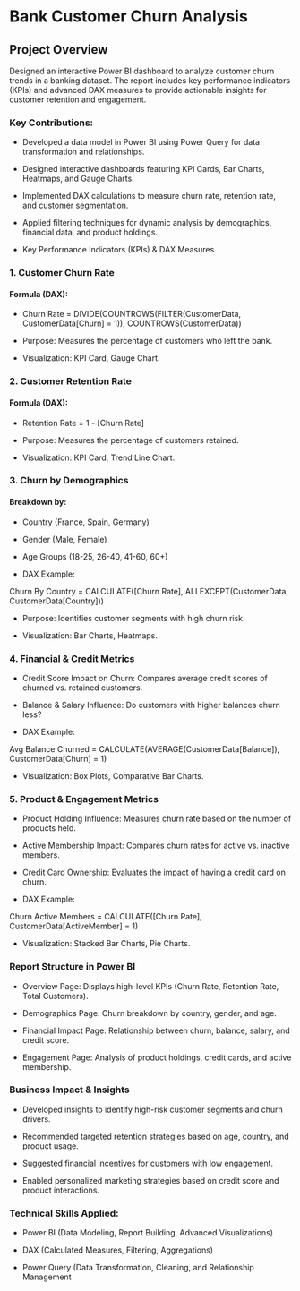 
# Bank Customer Churn Analysis

## Project Overview

Designed an interactive Power BI dashboard to analyze customer churn trends in a banking dataset. The report includes key performance indicators (KPIs) and advanced DAX measures to provide actionable insights for customer retention and engagement.

### Key Contributions:

- Developed a data model in Power BI using Power Query for data transformation and relationships.

- Designed interactive dashboards featuring KPI Cards, Bar Charts, Heatmaps, and Gauge Charts.

- Implemented DAX calculations to measure churn rate, retention rate, and customer segmentation.

- Applied filtering techniques for dynamic analysis by demographics, financial data, and product holdings.

- Key Performance Indicators (KPIs) & DAX Measures

### 1. Customer Churn Rate

#### Formula (DAX):

- Churn Rate = DIVIDE(COUNTROWS(FILTER(CustomerData, CustomerData[Churn] = 1)), COUNTROWS(CustomerData))

- Purpose: Measures the percentage of customers who left the bank.

- Visualization: KPI Card, Gauge Chart.

### 2. Customer Retention Rate

#### Formula (DAX):

- Retention Rate = 1 - [Churn Rate]

- Purpose: Measures the percentage of customers retained.

- Visualization: KPI Card, Trend Line Chart.

### 3. Churn by Demographics

#### Breakdown by:

- Country (France, Spain, Germany)

- Gender (Male, Female)

- Age Groups (18-25, 26-40, 41-60, 60+)

- DAX Example:

Churn By Country = CALCULATE([Churn Rate], ALLEXCEPT(CustomerData, CustomerData[Country]))

- Purpose: Identifies customer segments with high churn risk.

- Visualization: Bar Charts, Heatmaps.

### 4. Financial & Credit Metrics

- Credit Score Impact on Churn: Compares average credit scores of churned vs. retained customers.

- Balance & Salary Influence: Do customers with higher balances churn less?

- DAX Example:

Avg Balance Churned = CALCULATE(AVERAGE(CustomerData[Balance]), CustomerData[Churn] = 1)

- Visualization: Box Plots, Comparative Bar Charts.

### 5. Product & Engagement Metrics

- Product Holding Influence: Measures churn rate based on the number of products held.

- Active Membership Impact: Compares churn rates for active vs. inactive members.

- Credit Card Ownership: Evaluates the impact of having a credit card on churn.

- DAX Example:

Churn Active Members = CALCULATE([Churn Rate], CustomerData[ActiveMember] = 1)

- Visualization: Stacked Bar Charts, Pie Charts.

### Report Structure in Power BI

- Overview Page: Displays high-level KPIs (Churn Rate, Retention Rate, Total Customers).

- Demographics Page: Churn breakdown by country, gender, and age.

- Financial Impact Page: Relationship between churn, balance, salary, and credit score.

- Engagement Page: Analysis of product holdings, credit cards, and active membership.

### Business Impact & Insights

- Developed insights to identify high-risk customer segments and churn drivers.

- Recommended targeted retention strategies based on age, country, and product usage.

- Suggested financial incentives for customers with low engagement.

- Enabled personalized marketing strategies based on credit score and product interactions.

### Technical Skills Applied:

- Power BI (Data Modeling, Report Building, Advanced Visualizations)

- DAX (Calculated Measures, Filtering, Aggregations)

- Power Query (Data Transformation, Cleaning, and Relationship Management

